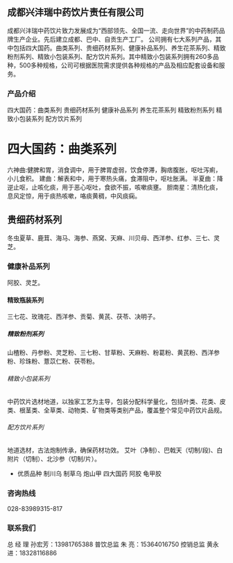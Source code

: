 ## 成都兴沣瑞中药饮片责任有限公司
成都兴沣瑞中药饮片致力发展成为“西部领先、全国一流、走向世界”的中药制药品牌生产企业。先后建立成都、巴中、自贡生产工厂。
公司拥有七大系列产品，其中包括四大国药。曲类系列、贵细药材系列、健康补品系列、养生花茶系列、精致粉剂系列、精致小包装系列、配方饮片系列。其中精致小包装系列拥有260多品种，500多种规格，公司可根据医院需求提供各种规格的产品及相应配套设备和服务。

### 产品介绍
四大国药：曲类系列
贵细药材系列
健康补品系列
养生花茶系列
精致粉剂系列
精致小包装系列
配方饮片系列

# 四大国药：曲类系列
六神曲:健脾和胃，消食调中，用于脾胃虚弱，饮食停滞，胸痞腹胀，呕吐泻痢，小儿食积。
建曲：解表和中，用于寒热头痛，食滞阻中，呕吐胀满。
半夏曲：降逆止呕，止咳化痰，用于恶心呕吐，食欲不振，咳嗽痰壅。
胆南星：清热化痰，息风定惊，用于痰热咳嗽，咯痰黄稠，中风痰痫。
## 贵细药材系列
冬虫夏草、鹿茸、海马、海参、燕窝、天麻、川贝母、西洋参、红参、三七、灵芝。
### 健康补品系列
阿胶、灵芝。
####  精致瓶装系列
三七花、玫瑰花、西洋参、贡菊、黄芪、茯苓、决明子。
#####  精致粉剂系列
山楂粉、丹参粉、灵芝粉、三七粉、甘草粉、天麻粉、粉葛粉、黄芪粉、西洋参粉、珍珠粉、薏苡仁粉、茯苓粉。
######  精致小包装系列
中药饮片选材地道，以独家工艺为主导，包装分配科学量化，包括叶类、花类、皮类、根茎类、全草类、动物类、矿物类等类别产品，覆盖整个常见中药饮片品规。
######  配方饮片系列
地道选材，古法炮制传承，确保药材功效。
艾叶（净制）、巴戟天（切制/段)、白附片（切制）、北沙参（切制/片）。

- 优质品种
制川乌
制草乌
炮山甲
四大国药
阿胶
龟甲胶

### 咨询热线
028-83989315-817

### 联系我们
总 经 理 孙宏芳：13981765388
普饮总监 朱  亮：15364016750
控销总监 黄永进：18328116886
